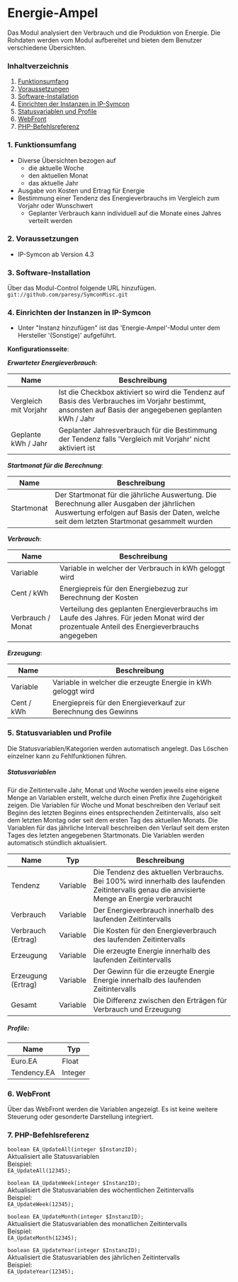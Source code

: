 # Energie-Ampel
Das Modul analysiert den Verbrauch und die Produktion von Energie. Die Rohdaten werden vom Modul aufbereitet und bieten dem Benutzer verschiedene Übersichten.

### Inhaltverzeichnis

1. [Funktionsumfang](#1-funktionsumfang)
2. [Voraussetzungen](#2-voraussetzungen)
3. [Software-Installation](#3-software-installation)
4. [Einrichten der Instanzen in IP-Symcon](#4-einrichten-der-instanzen-in-ip-symcon)
5. [Statusvariablen und Profile](#5-statusvariablen-und-profile)
6. [WebFront](#6-webfront)
7. [PHP-Befehlsreferenz](#7-php-befehlsreferenz)

### 1. Funktionsumfang

* Diverse Übersichten bezogen auf 
  * die aktuelle Woche
  * den aktuellen Monat
  * das aktuelle Jahr
* Ausgabe von Kosten und Ertrag für Energie
* Bestimmung einer Tendenz des Energieverbrauchs im Vergleich zum Vorjahr oder Wunschwert
  * Geplanter Verbrauch kann individuell auf die Monate eines Jahres verteilt werden

### 2. Voraussetzungen

- IP-Symcon ab Version 4.3

### 3. Software-Installation

Über das Modul-Control folgende URL hinzufügen.  
`git://github.com/paresy/SymconMisc.git`  

### 4. Einrichten der Instanzen in IP-Symcon

- Unter "Instanz hinzufügen" ist das 'Energie-Ampel'-Modul unter dem Hersteller '(Sonstige)' aufgeführt.  

__Konfigurationsseite__:  

___Erwarteter Energieverbrauch___:

Name                  | Beschreibung
--------------------- | ---------------------------------
Vergleich mit Vorjahr | Ist die Checkbox aktiviert so wird die Tendenz auf Basis des Verbrauches im Vorjahr bestimmt, ansonsten auf Basis der angegebenen geplanten kWh / Jahr
Geplante kWh / Jahr   | Geplanter Jahresverbrauch für die Bestimmung der Tendenz falls 'Vergleich mit Vorjahr' nicht aktiviert ist

___Startmonat für die Berechnung___:

Name       | Beschreibung
---------- | ---------------------------------
Startmonat | Der Startmonat für die jährliche Auswertung. Die Berechnung aller Ausgaben der jährlichen Auswertung erfolgen auf Basis der Daten, welche seit dem letzten Startmonat gesammelt wurden

___Verbrauch___:

Name              | Beschreibung
----------------- | ---------------------------------
Variable          | Variable in welcher der Verbrauch in kWh geloggt wird
Cent / kWh        | Energiepreis für den Energiebezug zur Berechnung der Kosten
Verbrauch / Monat | Verteilung des geplanten Energieverbrauchs im Laufe des Jahres. Für jeden Monat wird der prozentuale Anteil des Energieverbrauchs angegeben

___Erzeugung___:

Name       | Beschreibung
---------- | ---------------------------------
Variable   | Variable in welcher die erzeugte Energie in kWh geloggt wird
Cent / kWh | Energiepreis für den Energieverkauf zur Berechnung des Gewinns

### 5. Statusvariablen und Profile

Die Statusvariablen/Kategorien werden automatisch angelegt. Das Löschen einzelner kann zu Fehlfunktionen führen.

##### Statusvariablen

Für die Zeitintervalle Jahr, Monat und Woche werden jeweils eine eigene Menge an Variablen erstellt, welche durch einen Prefix ihre Zugehörigkeit zeigen. Die Variablen für Woche und Monat beschreiben den Verlauf seit Beginn des letzten Beginns eines entsprechenden Zeitintervalls, also seit dem letzten Montag oder seit dem ersten Tag des aktuellen Monats. Die Variablen für das jährliche Intervall beschreiben den Verlauf seit dem ersten Tages des letzten angegebenen Startmonats. Die Variablen werden automatisch stündlich aktualisiert.

Name               | Typ      | Beschreibung
------------------ | -------- | ----------------
Tendenz            | Variable | Die Tendenz des aktuellen Verbrauchs. Bei 100% wird innerhalb des laufenden Zeitintervalls genau die anvisierte Menge an Energie verbraucht
Verbrauch          | Variable | Der Energieverbrauch innerhalb des laufenden Zeitintervalls
Verbrauch (Ertrag) | Variable | Die Kosten für den Energieverbrauch des laufenden Zeitintervalls
Erzeugung          | Variable | Die erzeugte Energie innerhalb des laufenden Zeitintervalls
Erzeugung (Ertrag) | Variable | Der Gewinn für die erzeugte Energie Energie innerhalb des laufenden Zeitintervalls
Gesamt             | Variable | Die Differenz zwischen den Erträgen für Verbrauch und Erzeugung

##### Profile:

Name        | Typ
----------- | -------
Euro.EA     | Float
Tendency.EA | Integer

### 6. WebFront

Über das WebFront werden die Variablen angezeigt. Es ist keine weitere Steuerung oder gesonderte Darstellung integriert.

### 7. PHP-Befehlsreferenz

`boolean EA_UpdateAll(integer $InstanzID);`  
Aktualisiert alle Statusvariablen  
Beispiel:  
`EA_UpdateAll(12345);`

`boolean EA_UpdateWeek(integer $InstanzID);`  
Aktualisiert die Statusvariablen des wöchentlichen Zeitintervalls  
Beispiel:  
`EA_UpdateWeek(12345);`

`boolean EA_UpdateMonth(integer $InstanzID);`  
Aktualisiert die Statusvariablen des monatlichen Zeitintervalls  
Beispiel:  
`EA_UpdateMonth(12345);`

`boolean EA_UpdateYear(integer $InstanzID);`  
Aktualisiert die Statusvariablen des jährlichen Zeitintervalls  
Beispiel:  
`EA_UpdateYear(12345);`